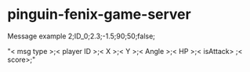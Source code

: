 # pinguin-fenix-game-server
 
Message example
2;ID_0;2.3;-1.5;90;50;false;

"< msg type >;< player ID >;< X >;< Y >;< Angle >;< HP >;< isAttack> ;< score>;"
